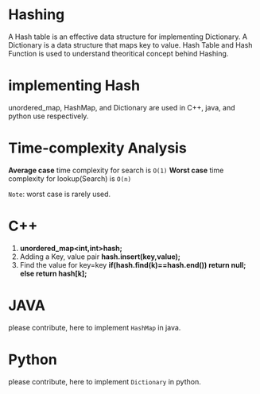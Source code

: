 # **Hashing** 
A Hash table is an effective data structure for implementing Dictionary. A Dictionary is a data structure that maps key to value.
Hash Table and Hash Function is used to understand theoritical concept behind Hashing.
 # implementing Hash
  
 unordered_map, HashMap, and Dictionary are used in  C++, java, and python use respectively.

# Time-complexity Analysis
 **Average case** time complexity for search is `O(1)`
 **Worst case** time complexity for lookup(Search) is `O(n)`

 ``Note``: worst case is rarely used. 

# **C++**

1) **unordered_map<int,int>hash;** 
2) Adding a Key, value pair
**hash.insert(key,value);**
3) Find the value for key=key
**if(hash.find(k)==hash.end()) return null;
else return hash[k];**

# **JAVA**

please contribute, here to implement ``HashMap`` in java.
# **Python** 

please contribute, here to implement ``Dictionary`` in python.


